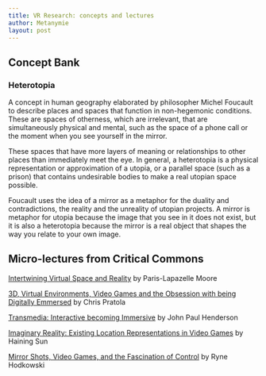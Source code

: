 ```yaml
---
title: VR Research: concepts and lectures
author: Metanymie
layout: post
---
```


## Concept Bank

### Heterotopia
A concept in human geography elaborated by philosopher Michel Foucault to describe places and spaces that function in non-hegemonic conditions. These are spaces of otherness, which are irrelevant, that are simultaneously physical and mental, such as the space of a phone call or the moment when you see yourself in the mirror.

These spaces that have more layers of meaning or relationships to other places than immediately meet the eye. In general, a heterotopia is a physical representation or approximation of a utopia, or a parallel space (such as a prison) that contains undesirable bodies to make a real utopian space possible.

Foucault uses the idea of a mirror as a metaphor for the duality and contradictions, the reality and the unreality of utopian projects. A mirror is metaphor for utopia because the image that you see in it does not exist, but it is also a heterotopia because the mirror is a real object that shapes the way you relate to your own image.

## Micro-lectures from Critical Commons

[Intertwining Virtual Space and Reality](http://www.criticalcommons.org/Members/ccManager/clips/a-virtual-reality-head-mounted-display-appears-to)
by Paris-Lapazelle Moore

[3D, Virtual Environments, Video Games and the Obsession with being Digitally Emmersed](http://www.criticalcommons.org/Members/CTCS505/lectures/3d-virtual-environments-video-games-and-the-obsession-with-being-digitally-emmersed-by-chris-pratola) by Chris Pratola

[Transmedia: Interactive becoming Immersive](http://www.criticalcommons.org/Members/CTCS505/lectures/transmedia-interactive-becoming-immersive) by John Paul Henderson

[Imaginary Reality: Existing Location Representations in Video Games](http://www.criticalcommons.org/Members/CTCS505/lectures/imaginary-reality-existing-location-representations-in-video-games) by Haining Sun

[Mirror Shots, Video Games, and the Fascination of Control](http://www.criticalcommons.org/Members/CTCS505/lectures/mirror-shots-video-games-and-the-fascination-of-control-1) by Ryne Hodkowski

